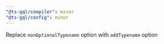 ```yaml
---
"@ts-gql/compiler": minor
"@ts-gql/config": minor
---
```


Replace `nonOptionalTypename` option with `addTypename` option
